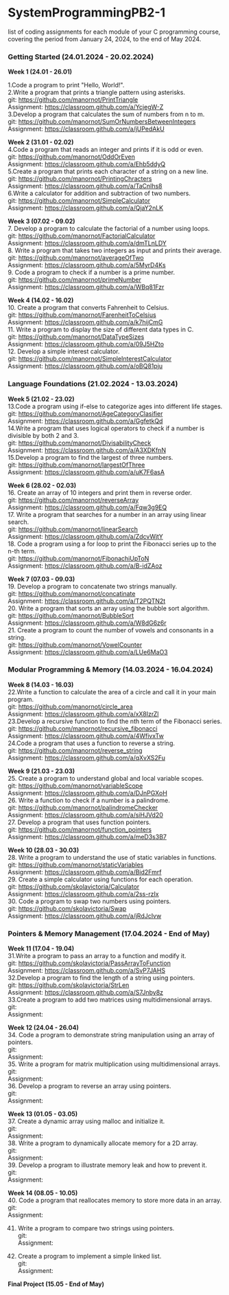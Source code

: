 # SystemProgrammingPB2-1
list of coding assignments for each module of your C programming course, covering the period from January 24, 2024, to the end of May 2024.

### Getting Started (24.01.2024 - 20.02.2024)<br />
**Week 1 (24.01 - 26.01)**<br />

1.Code a program to print "Hello, World!". <br />
2.Write a program that prints a triangle pattern using asterisks. <br />
git: https://github.com/manornot/PrintTriangle <br />
Assignment: https://classroom.github.com/a/YcjegW-Z <br />
3.Develop a program that calculates the sum of numbers from n to m.<br />
git: https://github.com/manornot/SumOrNumbersBetweenIntegers <br />
Assignment: https://classroom.github.com/a/jUPedAkU <br />


**Week 2 (31.01 - 02.02)** <br />
4.Code a program that reads an integer and prints if it is odd or even. <br />
git: https://github.com/manornot/OddOrEven <br />
Assignment: https://classroom.github.com/a/Ehb5ddyQ <br />
5.Create a program that prints each character of a string on a new line. <br />
git: https://github.com/manornot/PrintingChracters <br />
Assignment: https://classroom.github.com/a/TaCnlhs8 <br />
6.Write a calculator for addition and subtraction of two numbers. <br />
git: https://github.com/manornot/SimpleCalculator <br />
Assignment: https://classroom.github.com/a/QjaY2nLK <br />

**Week 3 (07.02 - 09.02)** <br />
7. Develop a program to calculate the factorial of a number using loops. <br />
git: https://github.com/manornot/FactorialCalculator <br />
Assignment: https://classroom.github.com/a/dmTLnLDY <br />
8. Write a program that takes two integers as input and prints their average. <br />
git: https://github.com/manornot/averageOfTwo <br />
Assignment: https://classroom.github.com/a/5MyrD4Ks <br />
9. Code a program to check if a number is a prime number. <br />
git: https://github.com/manornot/primeNumber <br />
Assignment: https://classroom.github.com/a/WBq81Fzr <br />

**Week 4 (14.02 - 16.02)** <br />
10. Create a program that converts Fahrenheit to Celsius. <br />
git: https://github.com/manornot/FarenheitToCelsius <br />
Assignment: https://classroom.github.com/a/k7hijCmG <br />
11. Write a program to display the size of different data types in C. <br />
git: https://github.com/manornot/DataTypeSizes <br />
Assignment: https://classroom.github.com/a/09J5HZto <br />
12. Develop a simple interest calculator. <br />
git: https://github.com/manornot/SimpleInterestCalculator <br />
Assignment: https://classroom.github.com/a/oBQ81pju <br />


### Language Foundations (21.02.2024 - 13.03.2024) <br />
**Week 5 (21.02 - 23.02)** <br />
13.Code a program using if-else to categorize ages into different life stages.<br />
git: https://github.com/manornot/AgeCategoryClasifier <br />
Assignment: https://classroom.github.com/a/GgfetkQd <br />
14.Write a program that uses logical operators to check if a number is divisible by both 2 and 3. <br />
git: https://github.com/manornot/DivisabilityCheck <br />
Assignment: https://classroom.github.com/a/A3XDKfnN <br />
15.Develop a program to find the largest of three numbers. <br />
git: https://github.com/manornot/largestOfThree <br />
Assignment: https://classroom.github.com/a/uK7F6asA <br />
 

**Week 6 (28.02 - 02.03)** <br />
16. Create an array of 10 integers and print them in reverse order. <br />
git: https://github.com/manornot/reverseArray <br />
Assignment: https://classroom.github.com/a/Fqw3g9EQ <br />
17. Write a program that searches for a number in an array using linear search. <br />
git: https://github.com/manornot/linearSearch <br />
Assignment: https://classroom.github.com/a/ZdcvWjtY <br />
18. Code a program using a for loop to print the Fibonacci series up to the n-th term.<br />
git: https://github.com/manornot/FibonachiUpToN <br />
Assignment: https://classroom.github.com/a/B-idZAoz <br />

**Week 7 (07.03 - 09.03)** <br />
19. Develop a program to concatenate two strings manually. <br />
git: https://github.com/manornot/concatinate <br />
Assignment: https://classroom.github.com/a/T2PQTN2t <br />
20. Write a program that sorts an array using the bubble sort algorithm. <br />
git: https://github.com/manornot/BubbleSort <br />
Assignment: https://classroom.github.com/a/W8dG6z6r <br />
21. Create a program to count the number of vowels and consonants in a string. <br />
git: https://github.com/manornot/VowelCounter <br />
Assignment: https://classroom.github.com/a/LUe6MaO3 <br />

### Modular Programming & Memory (14.03.2024 - 16.04.2024) <br />
**Week 8 (14.03 - 16.03)** <br />
22.Write a function to calculate the area of a circle and call it in your main program. <br />
git: https://github.com/manornot/circle_area <br />
Assignment: https://classroom.github.com/a/xX8IzrZl <br />
23.Develop a recursive function to find the nth term of the Fibonacci series. <br />
git: https://github.com/manornot/recursive_fibonacci <br />
Assignment: https://classroom.github.com/a/4WfivxTw <br />
24.Code a program that uses a function to reverse a string. <br />
git: https://github.com/manornot/reverse_string <br />
Assignment: https://classroom.github.com/a/qXvXS2Fu <br />


**Week 9 (21.03 - 23.03)** <br />
25. Create a program to understand global and local variable scopes. <br />
git: https://github.com/manornot/variableScope <br />
Assignment: https://classroom.github.com/a/DJnPGXoH <br />
26. Write a function to check if a number is a palindrome. <br />
git: https://github.com/manornot/palindromeChecker <br />
Assignment: https://classroom.github.com/a/siHJVd20 <br />
27. Develop a program that uses function pointers. <br />
git: https://github.com/manornot/function_pointers <br />
Assignment: https://classroom.github.com/a/meD3s3B7 <br />


**Week 10 (28.03 - 30.03)** <br />
28. Write a program to understand the use of static variables in functions. <br />
git: https://github.com/manornot/staticVariables <br />
Assignment: https://classroom.github.com/a/Bid2Fmrf <br />
29. Create a simple calculator using functions for each operation. <br />
git: https://github.com/skolavictoria/Calculator <br />
Assignment: https://classroom.github.com/a/2ss-rzIx <br />
30. Code a program to swap two numbers using pointers. <br />
git: https://github.com/skolavictoria/Swap <br />
Assignment: https://classroom.github.com/a/jRdJcIvw <br />


### Pointers & Memory Management (17.04.2024 - End of May) <br />
**Week 11 (17.04 - 19.04)**<br />
31.Write a program to pass an array to a function and modify it. <br />
git: https://github.com/skolavictoria/PassArrayToFunction <br />
Assignment: https://classroom.github.com/a/SvP7JAHS <br />
32.Develop a program to find the length of a string using pointers. <br />
git: https://github.com/skolavictoria/StrLen <br />
Assignment: https://classroom.github.com/a/S7Jnby8z <br />
33.Create a program to add two matrices using multidimensional arrays. <br />
git: <br />
Assignment: <br />

**Week 12 (24.04 - 26.04)** <br />
34. Code a program to demonstrate string manipulation using an array of pointers. <br />
git: <br />
Assignment: <br />
35. Write a program for matrix multiplication using multidimensional arrays. <br />
git: <br />
Assignment: <br />
36. Develop a program to reverse an array using pointers. <br />
git: <br />
Assignment: <br />

**Week 13 (01.05 - 03.05)** <br />
37. Create a dynamic array using malloc and initialize it. <br />
git: <br />
Assignment: <br />
38. Write a program to dynamically allocate memory for a 2D array.<br />
git: <br />
Assignment: <br />
39. Develop a program to illustrate memory leak and how to prevent it. <br />
git: <br />
Assignment: <br />

**Week 14 (08.05 - 10.05)** <br />
40. Code a program that reallocates memory to store more data in an array. <br />
git: <br />
Assignment: <br />

41. Write a program to compare two strings using pointers. <br />
git: <br />
Assignment: <br />

42. Create a program to implement a simple linked list. <br />
git: <br />
Assignment: <br />

**Final Project (15.05 - End of May)** <br />

